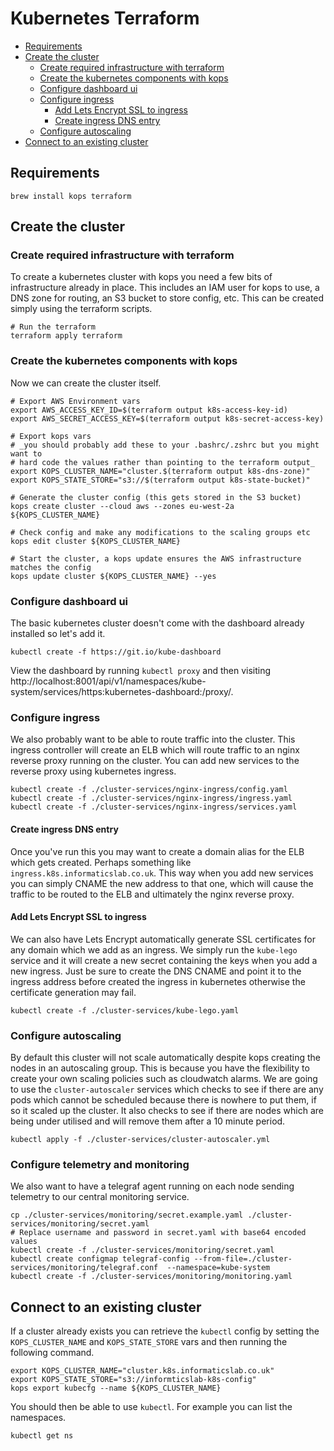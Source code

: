 # Kubernetes Terraform

* [Requirements](#requirements)
* [Create the cluster](#create-the-cluster)
   * [Create required infrastructure with terraform](#create-required-infrastructure)
   * [Create the kubernetes components with kops](#create-the-kubernetes-components)
   * [Configure dashboard ui](#configure-dashboard-ui)
   * [Configure ingress](#configure-ingress)
      * [Add Lets Encrypt SSL to ingress](#add-lets-encrypt-ssl-to-ingress)
      * [Create ingress DNS entry](#create-ingress-dns-entry)
   * [Configure autoscaling](#configure-autoscaling)
* [Connect to an existing cluster](#connect-to-an-existing-cluster)

## Requirements

```shell
brew install kops terraform
```

## Create the cluster

### Create required infrastructure with terraform

To create a kubernetes cluster with kops you need a few bits of infrastructure already in place. This includes an IAM user for kops to use, a DNS zone for routing, an S3 bucket to store config, etc. This can be created simply using the terraform scripts.

```shell
# Run the terraform
terraform apply terraform
```

### Create the kubernetes components with kops

Now we can create the cluster itself.

```shell
# Export AWS Environment vars
export AWS_ACCESS_KEY_ID=$(terraform output k8s-access-key-id)
export AWS_SECRET_ACCESS_KEY=$(terraform output k8s-secret-access-key)

# Export kops vars
# _you should probably add these to your .bashrc/.zshrc but you might want to
# hard code the values rather than pointing to the terraform output_
export KOPS_CLUSTER_NAME="cluster.$(terraform output k8s-dns-zone)"
export KOPS_STATE_STORE="s3://$(terraform output k8s-state-bucket)"

# Generate the cluster config (this gets stored in the S3 bucket)
kops create cluster --cloud aws --zones eu-west-2a ${KOPS_CLUSTER_NAME}

# Check config and make any modifications to the scaling groups etc
kops edit cluster ${KOPS_CLUSTER_NAME}

# Start the cluster, a kops update ensures the AWS infrastructure matches the config
kops update cluster ${KOPS_CLUSTER_NAME} --yes
```

### Configure dashboard ui

The basic kubernetes cluster doesn't come with the dashboard already installed so let's add it.

```shell
kubectl create -f https://git.io/kube-dashboard
```

View the dashboard by running `kubectl proxy` and then visiting http://localhost:8001/api/v1/namespaces/kube-system/services/https:kubernetes-dashboard:/proxy/.

### Configure ingress

We also probably want to be able to route traffic into the cluster. This ingress controller will create an ELB which will route traffic to an nginx reverse proxy running on the cluster. You can add new services to the reverse proxy using kubernetes ingress.

```shell
kubectl create -f ./cluster-services/nginx-ingress/config.yaml
kubectl create -f ./cluster-services/nginx-ingress/ingress.yaml
kubectl create -f ./cluster-services/nginx-ingress/services.yaml
```

#### Create ingress DNS entry

Once you've run this you may want to create a domain alias for the ELB which gets created. Perhaps something like `ingress.k8s.informaticslab.co.uk`. This way when you add new services you can simply CNAME the new address to that one, which will cause the traffic to be routed to the ELB and ultimately the nginx reverse proxy.

#### Add Lets Encrypt SSL to ingress

We can also have Lets Encrypt automatically generate SSL certificates for any domain which we add as an ingress. We simply run the `kube-lego` service and it will create a new secret containing the keys when you add a new ingress. Just be sure to create the DNS CNAME and point it to the ingress address before created the ingress in kubernetes otherwise the certificate generation may fail.

```shell
kubectl create -f ./cluster-services/kube-lego.yaml
```

### Configure autoscaling

By default this cluster will not scale automatically despite kops creating the nodes in an autoscaling group. This is because you have the flexibility to create your own scaling policies such as cloudwatch alarms. We are going to use the `cluster-autoscaler` services which checks to see if there are any pods which cannot be scheduled because there is nowhere to put them, if so it scaled up the cluster. It also checks to see if there are nodes which are being under utilised and will remove them after a 10 minute period.

```shell
kubectl apply -f ./cluster-services/cluster-autoscaler.yml
```

### Configure telemetry and monitoring

We also want to have a telegraf agent running on each node sending telemetry to our central monitoring service.

```shell
cp ./cluster-services/monitoring/secret.example.yaml ./cluster-services/monitoring/secret.yaml
# Replace username and password in secret.yaml with base64 encoded values
kubectl create -f ./cluster-services/monitoring/secret.yaml
kubectl create configmap telegraf-config --from-file=./cluster-services/monitoring/telegraf.conf  --namespace=kube-system
kubectl create -f ./cluster-services/monitoring/monitoring.yaml
```

## Connect to an existing cluster

If a cluster already exists you can retrieve the `kubectl` config by setting the `KOPS_CLUSTER_NAME` and `KOPS_STATE_STORE` vars and then running the following command.

```shell
export KOPS_CLUSTER_NAME="cluster.k8s.informaticslab.co.uk"
export KOPS_STATE_STORE="s3://informticslab-k8s-config"
kops export kubecfg --name ${KOPS_CLUSTER_NAME}
```

You should then be able to use `kubectl`. For example you can list the namespaces.

```shell
kubectl get ns
```

